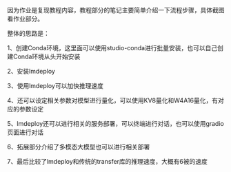 因为作业是复现教程内容，教程部分的笔记主要简单介绍一下流程步骤，具体截图看作业部分。

整体的思路是：

1、创建Conda环境，这里面可以使用studio-conda进行批量安装，也可以自己创建Conda环境从头开始安装

2、安装lmdeploy

3、使用lmdeploy可以加快推理速度

4、还可以设定相关参数对模型进行量化，可以使用KV8量化和W4A16量化，有对应的参数设定

5、lmdeploy还可以进行相关的服务部署，可以终端进行对话，也可以使用gradio页面进行对话

6、拓展部分介绍了多模态大模型也可以进行相关部署

7、最后比较了lmdeploy和传统的transfer库的推理速度，大概有6被的速度